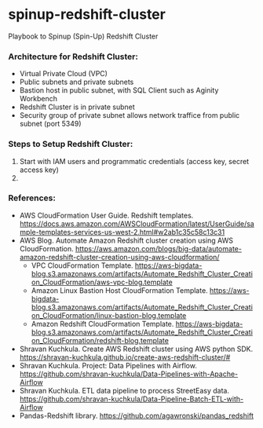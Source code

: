 # spinup-redshift-cluster
Playbook to Spinup (Spin-Up) Redshift Cluster

### Architecture for Redshift Cluster:
* Virtual Private Cloud (VPC)
* Public subnets and private subnets
* Bastion host in public subnet, with SQL Client such as Aginity Workbench
* Redshift Cluster is in private subnet
* Security group of private subnet allows network traffice from public subnet (port 5349)

### Steps to Setup Redshift Cluster:
1. Start with IAM users and programmatic credentials (access key, secret access key)
2. 


### References:
* AWS CloudFormation User Guide.  Redshift templates.  https://docs.aws.amazon.com/AWSCloudFormation/latest/UserGuide/sample-templates-services-us-west-2.html#w2ab1c35c58c13c31
* AWS Blog.  Automate Amazon Redshift cluster creation using AWS CloudFormation.  https://aws.amazon.com/blogs/big-data/automate-amazon-redshift-cluster-creation-using-aws-cloudformation/
  * VPC CloudFormation Template.  https://aws-bigdata-blog.s3.amazonaws.com/artifacts/Automate_Redshift_Cluster_Creation_CloudFormation/aws-vpc-blog.template
  * Amazon Linux Bastion Host CloudFormation Template.  https://aws-bigdata-blog.s3.amazonaws.com/artifacts/Automate_Redshift_Cluster_Creation_CloudFormation/linux-bastion-blog.template
  * Amazon Redshift CloudFormation Template.  https://aws-bigdata-blog.s3.amazonaws.com/artifacts/Automate_Redshift_Cluster_Creation_CloudFormation/redshift-blog.template
* Shravan Kuchkula.  Create AWS Redshift cluster using AWS python SDK.  https://shravan-kuchkula.github.io/create-aws-redshift-cluster/#
* Shravan Kuchkula.  Project: Data Pipelines with Airflow.  https://github.com/shravan-kuchkula/Data-Pipelines-with-Apache-Airflow
* Shravan Kuchkula.  ETL data pipeline to process StreetEasy data.  https://github.com/shravan-kuchkula/Data-Pipeline-Batch-ETL-with-Airflow
* Pandas-Redshift library.  https://github.com/agawronski/pandas_redshift
